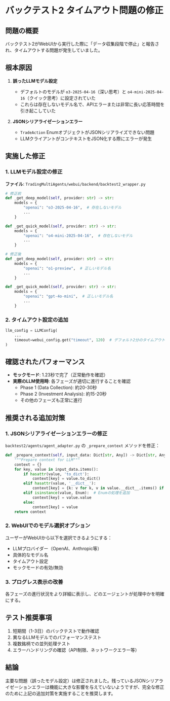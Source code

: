 # バックテスト2 タイムアウト問題の修正

## 問題の概要
バックテスト2がWebUIから実行した際に「データ収集段階で停止」と報告され、タイムアウトする問題が発生していました。

## 根本原因
1. **誤ったLLMモデル設定**
   - デフォルトのモデルが `o3-2025-04-16`（深い思考）と `o4-mini-2025-04-16`（クイック思考）に設定されていた
   - これらは存在しないモデル名で、APIエラーまたは非常に長い応答時間を引き起こしていた

2. **JSONシリアライゼーションエラー**
   - `TradeAction` EnumオブジェクトがJSONシリアライズできない問題
   - LLMクライアントがコンテキストをJSON化する際にエラーが発生

## 実施した修正

### 1. LLMモデル設定の修正
**ファイル**: `TradingMultiAgents/webui/backend/backtest2_wrapper.py`

```python
# 修正前
def _get_deep_model(self, provider: str) -> str:
    models = {
        "openai": "o3-2025-04-16",  # 存在しないモデル
        ...
    }

def _get_quick_model(self, provider: str) -> str:
    models = {
        "openai": "o4-mini-2025-04-16",  # 存在しないモデル
        ...
    }

# 修正後
def _get_deep_model(self, provider: str) -> str:
    models = {
        "openai": "o1-preview",  # 正しいモデル名
        ...
    }

def _get_quick_model(self, provider: str) -> str:
    models = {
        "openai": "gpt-4o-mini",  # 正しいモデル名
        ...
    }
```

### 2. タイムアウト設定の追加
```python
llm_config = LLMConfig(
    ...
    timeout=webui_config.get("timeout", 120)  # デフォルト2分のタイムアウト
)
```

## 確認されたパフォーマンス
- **モックモード**: 1.23秒で完了（正常動作を確認）
- **実際のLLM使用時**: 各フェーズが適切に進行することを確認
  - Phase 1 (Data Collection): 約20-30秒
  - Phase 2 (Investment Analysis): 約15-20秒
  - その他のフェーズも正常に進行

## 推奨される追加対策

### 1. JSONシリアライゼーションエラーの修正
`backtest2/agents/agent_adapter.py` の `_prepare_context` メソッドを修正：
```python
def _prepare_context(self, input_data: Dict[str, Any]) -> Dict[str, Any]:
    """Prepare context for LLM"""
    context = {}
    for key, value in input_data.items():
        if hasattr(value, 'to_dict'):
            context[key] = value.to_dict()
        elif hasattr(value, '__dict__'):
            context[key] = {k: v for k, v in value.__dict__.items() if not k.startswith('_')}
        elif isinstance(value, Enum):  # Enumの処理を追加
            context[key] = value.value
        else:
            context[key] = value
    return context
```

### 2. WebUIでのモデル選択オプション
ユーザーがWebUIから以下を選択できるようにする：
- LLMプロバイダー（OpenAI、Anthropic等）
- 具体的なモデル名
- タイムアウト設定
- モックモードの有効/無効

### 3. プログレス表示の改善
各フェーズの進行状況をより詳細に表示し、どのエージェントが処理中かを明確にする。

## テスト推奨事項
1. 短期間（1-3日）のバックテストで動作確認
2. 異なるLLMモデルでのパフォーマンステスト
3. 複数銘柄での並列処理テスト
4. エラーハンドリングの確認（API制限、ネットワークエラー等）

## 結論
主要な問題（誤ったモデル設定）は修正されました。残っているJSONシリアライゼーションエラーは機能に大きな影響を与えていないようですが、完全な修正のために上記の追加対策を実施することを推奨します。
